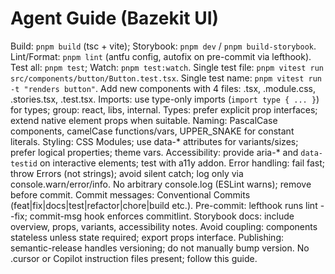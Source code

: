 # Agent Guide (Bazekit UI)
Build: `pnpm build` (tsc + vite); Storybook: `pnpm dev` / `pnpm build-storybook`.
Lint/Format: `pnpm lint` (antfu config, autofix on pre-commit via lefthook).
Test all: `pnpm test`; Watch: `pnpm test:watch`.
Single test file: `pnpm vitest run src/components/button/Button.test.tsx`.
Single test name: `pnpm vitest run -t "renders button"`.
Add new components with 4 files: .tsx, .module.css, .stories.tsx, .test.tsx.
Imports: use type-only imports (`import type { ... }`) for types; group: react, libs, internal.
Types: prefer explicit prop interfaces; extend native element props when suitable.
Naming: PascalCase components, camelCase functions/vars, UPPER_SNAKE for constant literals.
Styling: CSS Modules; use data-* attributes for variants/sizes; prefer logical properties; theme vars.
Accessibility: provide aria-* and `data-testid` on interactive elements; test with a11y addon.
Error handling: fail fast; throw Errors (not strings); avoid silent catch; log only via console.warn/error/info.
No arbitrary console.log (ESLint warns); remove before commit.
Commit messages: Conventional Commits (feat|fix|docs|test|refactor|chore|build etc.).
Pre-commit: lefthook runs lint --fix; commit-msg hook enforces commitlint.
Storybook docs: include overview, props, variants, accessibility notes.
Avoid coupling: components stateless unless state required; export props interface.
Publishing: semantic-release handles versioning; do not manually bump version.
No .cursor or Copilot instruction files present; follow this guide.
